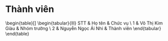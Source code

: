 # Thành viên
\begin{table}[]
\begin{tabular}{lll}
STT & Họ tên             & Chức vụ     \\
1   & Võ Thị Kim Giàu    & Nhóm trưởng \\
2   & Nguyễn Ngọc Ái Nhi & Thành viên 
\end{tabular}
\end{table}
